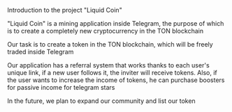 Introduction to the project "Liquid Coin"

"Liquid Coin" is a mining application inside Telegram, the purpose of which is to create a completely new cryptocurrency in the TON blockchain

Our task is to create a token in the TON blockchain, which will be freely traded inside Telegram

Our application has a referral system that works thanks to each user's unique link, if a new user follows it, the inviter will receive tokens. Also, if the user wants to increase the income of tokens, he can purchase boosters for passive income for telegram stars

In the future, we plan to expand our community and list our token
